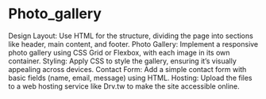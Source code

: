 # Photo_gallery
Design Layout: Use HTML for the structure, dividing the page into sections like header, main content, and footer.
Photo Gallery: Implement a responsive photo gallery using CSS Grid or Flexbox, with each image in its own container.
Styling: Apply CSS to style the gallery, ensuring it’s visually appealing across devices.
Contact Form: Add a simple contact form with basic fields (name, email, message) using HTML.
Hosting: Upload the files to a web hosting service like Drv.tw to make the site accessible online.
